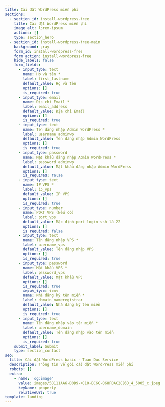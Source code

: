 ```yaml
---
title: Cài đặt WordPress miễn phí
sections:
  - section_id: install-wordpress-free
    title: Cài đặt WordPress miễn phí
    image_alt: lorem-ipsum
    actions: []
    type: section_hero
  - section_id: install-wordpress-free-main
    background: gray
    form_id: install-wordpress-free
    form_action: install-wordpress-free
    hide_labels: false
    form_fields:
      - input_type: text
        name: Họ và tên *
        label: first_lastname
        default_value: Họ và tên
        options: []
        is_required: true
      - input_type: email
        name: Địa chỉ Email *
        label: email_address
        default_value: Địa chỉ Email
        options: []
        is_required: true
      - input_type: text
        name: Tên đăng nhập Admin WordPress *
        label: username_adminwp
        default_value: Tên đăng nhập Admin WordPress
        options: []
        is_required: true
      - input_type: password
        name: Mật khẩu đăng nhập Admin WordPress *
        label: password_adminwp
        default_value: Mật khẩu đăng nhập Admin WordPress
        options: []
        is_required: false
      - input_type: text
        name: IP VPS *
        label: ip_vps
        default_value: IP VPS
        options: []
        is_required: true
      - input_type: number
        name: PORT VPS (Nếu có)
        label: port_vps
        default_value: Mặc định port login ssh là 22
        options: []
        is_required: false
      - input_type: text
        name: Tên đăng nhập VPS *
        label: username_vps
        default_value: Tên đăng nhập VPS
        options: []
        is_required: true
      - input_type: password
        name: Mật khẩu VPS *
        label: password_vps
        default_value: Mật khẩu VPS
        options: []
        is_required: true
      - input_type: text
        name: Nhà đăng ký tên miền *
        label: domain_nameregistrar
        default_value: Nhà đăng ký tên miền
        options: []
        is_required: true
      - input_type: text
        name: Tên đăng nhập vào tên miền *
        label: username_domain
        default_value: Tên đăng nhập vào tên miền
        options: []
        is_required: true
    submit_label: Submit
    type: section_contact
seo:
  title: Cài đặt WordPress basic - Tuan Duc Service
  description: Thông tin về gói cài đặt WordPress miễn phí
  robots: []
  extra:
    - name: 'og:image'
      value: images/58111AA6-D0D9-4C10-BC6C-068FDAC2CE6D_4_5005_c.jpeg
      keyName: property
      relativeUrl: true
template: landing
---
```

